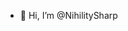 - 👋 Hi, I’m @NihilitySharp
<!---
NihilitySharp/NihilitySharp is a ✨ special ✨ repository because its `README.md` (this file) appears on your GitHub profile.
You can click the Preview link to take a look at your changes.
--->
